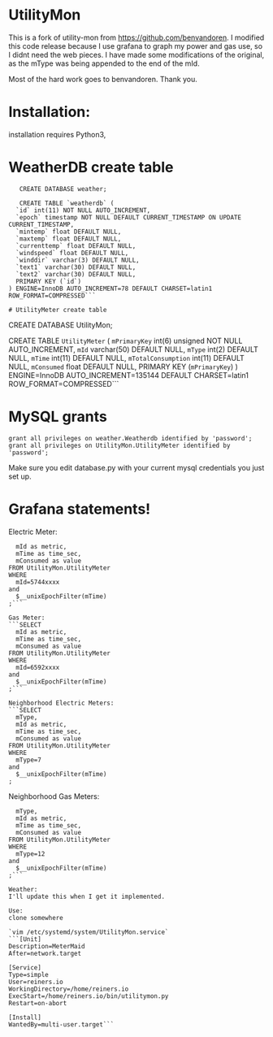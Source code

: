 # UtilityMon

This is a fork of utility-mon from https://github.com/benvandoren. I modified this code release because I use grafana to graph my power and gas use, so I didnt need the web pieces. I have made some modifications of the original, as the mType was being appended to the end of the mId.


Most of the hard work goes to benvandoren. Thank you.

# Installation:
installation requires Python3, 


# WeatherDB create table
```
   CREATE DATABASE weather;

   CREATE TABLE `weatherdb` (
  `id` int(11) NOT NULL AUTO_INCREMENT,
  `epoch` timestamp NOT NULL DEFAULT CURRENT_TIMESTAMP ON UPDATE CURRENT_TIMESTAMP,
  `mintemp` float DEFAULT NULL,
  `maxtemp` float DEFAULT NULL,
  `currenttemp` float DEFAULT NULL,
  `windspeed` float DEFAULT NULL,
  `winddir` varchar(3) DEFAULT NULL,
  `text1` varchar(30) DEFAULT NULL,
  `text2` varchar(30) DEFAULT NULL,
  PRIMARY KEY (`id`)
) ENGINE=InnoDB AUTO_INCREMENT=78 DEFAULT CHARSET=latin1 ROW_FORMAT=COMPRESSED```

# UtilityMeter create table

```
   CREATE DATABASE UtilityMon;
   
   CREATE TABLE `UtilityMeter` (
  `mPrimaryKey` int(6) unsigned NOT NULL AUTO_INCREMENT,
  `mId` varchar(50) DEFAULT NULL,
  `mType` int(2) DEFAULT NULL,
  `mTime` int(11) DEFAULT NULL,
  `mTotalConsumption` int(11) DEFAULT NULL,
  `mConsumed` float DEFAULT NULL,
  PRIMARY KEY (`mPrimaryKey`)
) ENGINE=InnoDB AUTO_INCREMENT=135144 DEFAULT CHARSET=latin1 ROW_FORMAT=COMPRESSED```

# MySQL grants
`grant all privileges on weather.Weatherdb identified by 'password';`
`grant all privileges on UtilityMon.UtilityMeter identified by 'password';`

Make sure you edit database.py with your current mysql credentials you just set up.




# Grafana statements!

Electric Meter:

```SELECT
  mId as metric,
  mTime as time_sec,
  mConsumed as value
FROM UtilityMon.UtilityMeter
WHERE
  mId=5744xxxx
and
  $__unixEpochFilter(mTime)
;```

Gas Meter:
```SELECT
  mId as metric,
  mTime as time_sec,
  mConsumed as value
FROM UtilityMon.UtilityMeter
WHERE
  mId=6592xxxx
and
  $__unixEpochFilter(mTime)
;```

Neighborhood Electric Meters:
```SELECT
  mType,
  mId as metric,
  mTime as time_sec,
  mConsumed as value
FROM UtilityMon.UtilityMeter
WHERE
  mType=7
and
  $__unixEpochFilter(mTime)
;
```

Neighborhood Gas Meters:
```SELECT
  mType,
  mId as metric,
  mTime as time_sec,
  mConsumed as value
FROM UtilityMon.UtilityMeter
WHERE
  mType=12
and
  $__unixEpochFilter(mTime)
;```

Weather:
I'll update this when I get it implemented.

Use:
clone somewhere

`vim /etc/systemd/system/UtilityMon.service`
```[Unit]
Description=MeterMaid
After=network.target

[Service]
Type=simple
User=reiners.io
WorkingDirectory=/home/reiners.io
ExecStart=/home/reiners.io/bin/utilitymon.py
Restart=on-abort

[Install]
WantedBy=multi-user.target```


